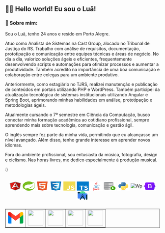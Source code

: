 ## 👋🏻 Hello world! Eu sou o Luã!

### 🌙 Sobre mim:
Sou o Luã, tenho 24 anos e resido em Porto Alegre.

Atuo como Analista de Sistemas na Cast Group, alocado no Tribunal de Justiça do RS. Trabalho com análise de requisitos, documentação, prototipação e comunicação entre equipes técnicas e áreas de negócio. No dia a dia, valorizo soluções ágeis e eficientes, frequentemente desenvolvendo scripts e automações para otimizar processos e aumentar a produtividade. Também acredito na importância de uma boa comunicação e colaboração entre colegas para um ambiente produtivo.

Anteriormente, como estagiário no TJRS, realizei manutenção e publicação de conteúdos em portais utilizando PHP e WordPress. Também participei da atualização tecnológica de sistemas institucionais utilizando Angular e Spring Boot, aprimorando minhas habilidades em análise, prototipação e metodologias ágeis.

Atualmente cursando o 7º semestre em Ciência da Computação, busco conectar minha formação acadêmica ao cotidiano profissional, sempre aprendendo mais sobre tecnologia, comunicação e gestão ágil.

O inglês sempre fez parte da minha vida, permitindo que eu alcançasse um nível avançado. Além disso, tenho grande interesse em aprender novos idiomas.

Fora do ambiente profissional, sou entusiasta da música, fotografia, design e ciclismo. Nas horas livres, me dedico especialmente à produção musical.

:)

<div align="center" inline_block"><br>
  <img align="center" alt="Angular" height="30" width="40" src="https://raw.githubusercontent.com/devicons/devicon/master/icons/angularjs/angularjs-original.svg">
  <img align="center" alt="SpringBoot" height="30" width="40" src="https://raw.githubusercontent.com/devicons/devicon/master/icons/spring/spring-original.svg">
  <img align="center" alt="HTML" height="30" width="40" src="https://raw.githubusercontent.com/devicons/devicon/master/icons/html5/html5-original.svg">
  <img align="center" alt="CSS" height="30" width="40" src="https://raw.githubusercontent.com/devicons/devicon/master/icons/css3/css3-original.svg">
  <img align="center" alt="Js" height="30" width="40" src="https://raw.githubusercontent.com/devicons/devicon/master/icons/javascript/javascript-plain.svg">
  <img align="center" alt="Ts" height="30" width="40" src="https://raw.githubusercontent.com/devicons/devicon/master/icons/typescript/typescript-plain.svg">
  <img align="center" alt="Java" height="30" width="40" src="https://raw.githubusercontent.com/devicons/devicon/master/icons/java/java-original-wordmark.svg">
  <img align="center" alt="SQLDev" height="30" width="40" src="https://raw.githubusercontent.com/devicons/devicon/master/icons/sqldeveloper/sqldeveloper-original.svg">
  <img align="center" alt="Python" height="30" width="40" src="https://raw.githubusercontent.com/devicons/devicon/master/icons/python/python-original.svg">
  <img align="center" alt="Wp" height="30" width="30" src="Ícones/WordPress Icon.png">
  <img align="center" alt="Bootstrap" height="30" width="40" src="https://raw.githubusercontent.com/devicons/devicon/master/icons/bootstrap/bootstrap-original.svg">
  <img align="center" alt="AndroidStudio" height="30" width="40" src= "https://github.com/devicons/devicon/blob/master/icons/androidstudio/androidstudio-original.svg">
</div>

  ##

<div>
      <table border="1" align="center">
        <tr>
            <td align="center"><a href="mailto:luaornelas@gmail.com"><img height="50" width="50" src="Ícones/Gmail Icon.png" target="_blank"></td>
            <td align="center"><a href="https://www.linkedin.com/in/lu%C3%A3-ornelas/" target="_blank"><img height="50" width="50" src="Ícones/LinkedIn Icon.png" target="_blank"></td>
            <td align="center"><a href="https://instagram.com/luornel" target="_blank"><img height="50" width="50" src="Ícones/Instagram Icon.png" target="_blank"></td>
            <td align="center"><a href="https://www.tiktok.com/@luornel" target="_blank"><img height="50" width="50" src="Ícones/TikTok Icon.png" target="_blank"></td>
            <td align="center"><a href="https://soundcloud.com/luornel" target="_blank"><img height="50" width="50" src="Ícones/Soundcloud Icon.png" target="_blank"></td>
        </tr>
    </table>
</div>
